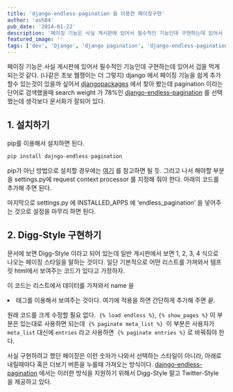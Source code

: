 ```yaml
---
title: 'django-endless-pagination 을 이용한 페이징구현'
author: 'ash84'
pub_date: '2014-01-22'
description: '페이징 기능은 사실 게시판에 있어서 필수적인 기능인데 구현하는데 있어서 겁을 먹게 되는것 같다. (나같은 초보 웹쟁이는 더 그렇지) django 에서 페이징 기능을 쉽게 추가할수 있는것이 있을까 싶어서 [djangopackages](https://www.djangopackages.com/) 에서 찾아 봤는데 pagination 이라는 단어로 검색했을때 search weight 가 78%인 [django-endless-pagination](http://django-endless-pagination.readthedocs.org/) 를'
featured_image: ''
tags: ['dev', 'Django', 'django pagination', 'django-endless-pagination', '장고 페이징', 'Python']
---
```


 페이징 기능은 사실 게시판에 있어서 필수적인 기능인데 구현하는데 있어서 겁을 먹게 되는것 같다. (나같은 초보 웹쟁이는 더 그렇지) django 에서 페이징 기능을 쉽게 추가할수 있는것이 있을까 싶어서 [djangopackages](https://www.djangopackages.com/) 에서 찾아 봤는데 pagination 이라는 단어로 검색했을때 search weight 가 78%인 [django-endless-pagination](http://django-endless-pagination.readthedocs.org/) 를 선택했는데 생각보다 문서화가 잘되어 있다.  
## 1. 설치하기

pip를 이용해서 설치하면 된다. 

```python
pip install dajngo-endless-pagination 
```

 

pip가 아닌 방법으로 설치할 경우에는 [여기](http://django-endless-pagination.readthedocs.org/en/latest/start.html) 를 참고하면 될 듯. 그리고 나서 해야할 부분을 settings.py에 request context processor 를 지정해 줘야 한다. 아래의 코드를 추가해 주면 된다. 

<span style="font-size: 11pt;"><script src="https://gist.github.com/AhnSeongHyun/8551948.js"></script></span>

마지막으로 settings.py 에 INSTALLED_APPS 에 ‘endless_pagination’ 을 넣어주는 것으로 설정을 마무리 하면 된다. 


## 2. Digg-Style 구현하기

문서에 보면 Digg-Style 이라고 되어 있는데 일반 게시판에서 보면 1, 2, 3, 4 식으로 나오는 페이징 스타일을 말하는 것이다. 일단 기본적으로 어떤 리스트를 가져와서 템프릿 html에서 보여주는 코드가 있다고 가정하자. 



<span style="font-size: 11pt;"><script src="https://gist.github.com/AhnSeongHyun/8551978.js"></script></span>

이 코드는 리스트에서 데이터를 가져와서 name 을 <li> 태그를 이용해서 보여주는 것이다. 여기에 적용을 하면 간단하게 추가해 주면 끝.

<script src="https://gist.github.com/AhnSeongHyun/8551988.js"></script>

원래 코드를 크게 수정할 필요 없다.  `{% load endless %}`, `{% show_pages %}` 이 부분은 있는대로 사용하면 되는데  `{% paginate meta_list %}`  이 부분은 사용자가 `meta_list` 대신에 `entries` 라고 사용하면  `{% paginate entries %}` 로 바꿔줘야 한다.
 
사실 구현하려고 했던 페이짇은 이런 숫자가 나와서 선택하는 스타일이 아니라, 아래로 내릴때마다 혹은 더보기 버튼을 누를때 가져오는 방식이다. [dajngo-endless-pagination](http://django-endless-pagination.readthedocs.org/) 에서는 이러한 방식을 지원하기 위해서 Digg-Style 말고 Twitter-Style 을 제공하고 있다.  


